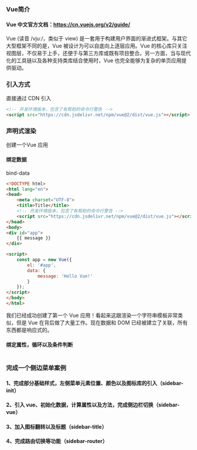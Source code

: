 ### Vue简介
#### Vue 中文官方文档：https://cn.vuejs.org/v2/guide/
Vue (读音 /vjuː/，类似于 view) 是一套用于构建用户界面的渐进式框架。与其它大型框架不同的是，Vue 被设计为可以自底向上逐层应用。Vue 的核心库只关注视图层，不仅易于上手，还便于与第三方库或既有项目整合。另一方面，当与现代化的工具链以及各种支持类库结合使用时，Vue 也完全能够为复杂的单页应用提供驱动。

### 引入方式
直接通过 CDN 引入
```html
<!-- 开发环境版本，包含了有帮助的命令行警告 -->
<script src="https://cdn.jsdelivr.net/npm/vue@2/dist/vue.js"></script>
```

### 声明式渲染
创建一个Vue 应用

#### 绑定数据

bind-data

```html
<!DOCTYPE html>
<html lang="en">
<head>
    <meta charset="UTF-8">
    <title>Title</title>
    <!-- 开发环境版本，包含了有帮助的命令行警告 -->
    <script src="https://cdn.jsdelivr.net/npm/vue@2/dist/vue.js"></script>
</head>
<body>
<div id="app">
    {{ message }}
</div>

<script>
    const app = new Vue({
        el: '#app',
        data: {
            message: 'Hello Vue!'
        }
    });
</script>
</body>
</html>
```

我们已经成功创建了第一个 Vue 应用！看起来这跟渲染一个字符串模板非常类似，但是 Vue 在背后做了大量工作。现在数据和 DOM 已经被建立了关联，所有东西都是响应式的。

#### 绑定属性，循环以及条件判断

``` html

```







### 完成一个侧边菜单案例

#### 1、完成部分基础样式，左侧菜单元素位置、颜色以及图标库的引入（sidebar-init）

#### 2、引入 vue、初始化数据，计算属性以及方法，完成侧边栏切换（sidebar-vue）

#### 3、加入图标翻转以及标题（sidebar-title）

#### 4、完成路由切换等功能（sidebar-router）





